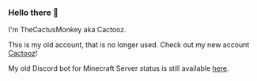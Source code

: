 ### Hello there 👋

I'm TheCactusMonkey aka Cactooz.

This is my old account, that is no longer used. Check out my new account [Cactooz](https://github.com/Cactooz)!

My old Discord bot for Minecraft Server status is still available [here](https://github.com/Cactooz/MinecraftServer-DiscordBot).

<!--
**TheCactusMonkey/TheCactusMonkey** is a ✨ _special_ ✨ repository because its `README.md` (this file) appears on your GitHub profile.

Here are some ideas to get you started:

- 🔭 I’m currently working on ...
- 🌱 I’m currently learning ...
- 👯 I’m looking to collaborate on ...
- 🤔 I’m looking for help with ...
- 💬 Ask me about ...
- 📫 How to reach me: ...
- 😄 Pronouns: ...
- ⚡ Fun fact: ...
-->
